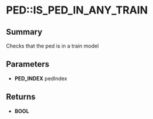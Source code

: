# PED::IS_PED_IN_ANY_TRAIN

## Summary
Checks that the ped is in a train model

## Parameters
* **PED_INDEX** pedIndex

## Returns
* **BOOL**